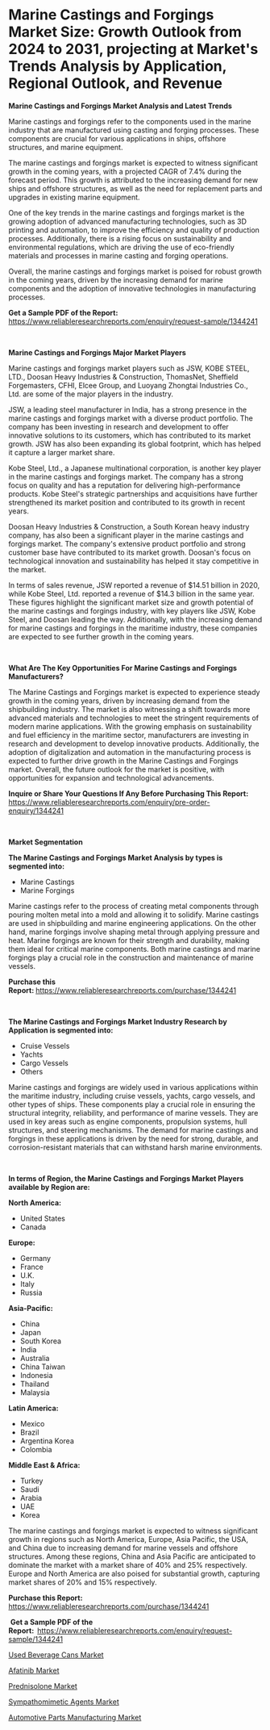 <p><h1>Marine Castings and Forgings Market Size: Growth Outlook from 2024 to 2031, projecting at Market's Trends Analysis by Application, Regional Outlook, and Revenue</h1></p><p><strong>Marine Castings and Forgings Market Analysis and Latest Trends</strong></p>
<p><p>Marine castings and forgings refer to the components used in the marine industry that are manufactured using casting and forging processes. These components are crucial for various applications in ships, offshore structures, and marine equipment.</p><p>The marine castings and forgings market is expected to witness significant growth in the coming years, with a projected CAGR of 7.4% during the forecast period. This growth is attributed to the increasing demand for new ships and offshore structures, as well as the need for replacement parts and upgrades in existing marine equipment.</p><p>One of the key trends in the marine castings and forgings market is the growing adoption of advanced manufacturing technologies, such as 3D printing and automation, to improve the efficiency and quality of production processes. Additionally, there is a rising focus on sustainability and environmental regulations, which are driving the use of eco-friendly materials and processes in marine casting and forging operations.</p><p>Overall, the marine castings and forgings market is poised for robust growth in the coming years, driven by the increasing demand for marine components and the adoption of innovative technologies in manufacturing processes.</p></p>
<p><strong>Get a Sample PDF of the Report:&nbsp;</strong> <a href="https://www.reliableresearchreports.com/enquiry/request-sample/1344241">https://www.reliableresearchreports.com/enquiry/request-sample/1344241</a></p>
<p>&nbsp;</p>
<p><strong>Marine Castings and Forgings Major Market Players</strong></p>
<p><p>Marine castings and forgings market players such as JSW, KOBE STEEL, LTD., Doosan Heavy Industries & Construction, ThomasNet, Sheffield Forgemasters, CFHI, Elcee Group, and Luoyang Zhongtai Industries Co., Ltd. are some of the major players in the industry.</p><p>JSW, a leading steel manufacturer in India, has a strong presence in the marine castings and forgings market with a diverse product portfolio. The company has been investing in research and development to offer innovative solutions to its customers, which has contributed to its market growth. JSW has also been expanding its global footprint, which has helped it capture a larger market share.</p><p>Kobe Steel, Ltd., a Japanese multinational corporation, is another key player in the marine castings and forgings market. The company has a strong focus on quality and has a reputation for delivering high-performance products. Kobe Steel's strategic partnerships and acquisitions have further strengthened its market position and contributed to its growth in recent years.</p><p>Doosan Heavy Industries & Construction, a South Korean heavy industry company, has also been a significant player in the marine castings and forgings market. The company's extensive product portfolio and strong customer base have contributed to its market growth. Doosan's focus on technological innovation and sustainability has helped it stay competitive in the market.</p><p>In terms of sales revenue, JSW reported a revenue of $14.51 billion in 2020, while Kobe Steel, Ltd. reported a revenue of $14.3 billion in the same year. These figures highlight the significant market size and growth potential of the marine castings and forgings industry, with key players like JSW, Kobe Steel, and Doosan leading the way. Additionally, with the increasing demand for marine castings and forgings in the maritime industry, these companies are expected to see further growth in the coming years.</p></p>
<p>&nbsp;</p>
<p><strong>What Are The Key Opportunities For Marine Castings and Forgings Manufacturers?</strong></p>
<p><p>The Marine Castings and Forgings market is expected to experience steady growth in the coming years, driven by increasing demand from the shipbuilding industry. The market is also witnessing a shift towards more advanced materials and technologies to meet the stringent requirements of modern marine applications. With the growing emphasis on sustainability and fuel efficiency in the maritime sector, manufacturers are investing in research and development to develop innovative products. Additionally, the adoption of digitalization and automation in the manufacturing process is expected to further drive growth in the Marine Castings and Forgings market. Overall, the future outlook for the market is positive, with opportunities for expansion and technological advancements.</p></p>
<p><strong>Inquire or Share Your Questions If Any Before Purchasing This Report:</strong> <a href="https://www.reliableresearchreports.com/enquiry/pre-order-enquiry/1344241">https://www.reliableresearchreports.com/enquiry/pre-order-enquiry/1344241</a></p>
<p>&nbsp;</p>
<p><strong>Market Segmentation</strong></p>
<p><strong>The Marine Castings and Forgings Market Analysis by types is segmented into:</strong></p>
<p><ul><li>Marine Castings</li><li>Marine Forgings</li></ul></p>
<p><p>Marine castings refer to the process of creating metal components through pouring molten metal into a mold and allowing it to solidify. Marine castings are used in shipbuilding and marine engineering applications. On the other hand, marine forgings involve shaping metal through applying pressure and heat. Marine forgings are known for their strength and durability, making them ideal for critical marine components. Both marine castings and marine forgings play a crucial role in the construction and maintenance of marine vessels.</p></p>
<p><strong>Purchase this Report:&nbsp;</strong><a href="https://www.reliableresearchreports.com/purchase/1344241">https://www.reliableresearchreports.com/purchase/1344241</a></p>
<p>&nbsp;</p>
<p><strong>The Marine Castings and Forgings Market Industry Research by Application is segmented into:</strong></p>
<p><ul><li>Cruise Vessels</li><li>Yachts</li><li>Cargo Vessels</li><li>Others</li></ul></p>
<p><p>Marine castings and forgings are widely used in various applications within the maritime industry, including cruise vessels, yachts, cargo vessels, and other types of ships. These components play a crucial role in ensuring the structural integrity, reliability, and performance of marine vessels. They are used in key areas such as engine components, propulsion systems, hull structures, and steering mechanisms. The demand for marine castings and forgings in these applications is driven by the need for strong, durable, and corrosion-resistant materials that can withstand harsh marine environments.</p></p>
<p>&nbsp;</p>
<p><strong>In terms of Region, the Marine Castings and Forgings Market Players available by Region are:</strong></p>
<p>
    <p> <strong> North America: </strong>
        <ul>
            <li>United States</li>
            <li>Canada</li>
        </ul>
        </p> 
    <p> <strong> Europe: </strong>
        <ul>
            <li>Germany</li>
            <li>France</li>
            <li>U.K.</li>
            <li>Italy</li>
            <li>Russia</li>
        </ul>
        </p> 
    <p> <strong> Asia-Pacific: </strong>
        <ul>
            <li>China</li>
            <li>Japan</li>
            <li>South Korea</li>
            <li>India</li>
            <li>Australia</li>
            <li>China Taiwan</li>
            <li>Indonesia</li>
            <li>Thailand</li>
            <li>Malaysia</li>
        </ul>
        </p> 
    <p> <strong> Latin America: </strong>
        <ul>
            <li>Mexico</li>
            <li>Brazil</li>
            <li>Argentina Korea</li>
            <li>Colombia</li>
        </ul>
        </p> 
    <p> <strong> Middle East & Africa: </strong>
        <ul>
            <li>Turkey</li>
            <li>Saudi</li>
            <li>Arabia</li>
            <li>UAE</li>
            <li>Korea</li>
        </ul>
    </p>
    </p>
<p><p>The marine castings and forgings market is expected to witness significant growth in regions such as North America, Europe, Asia Pacific, the USA, and China due to increasing demand for marine vessels and offshore structures. Among these regions, China and Asia Pacific are anticipated to dominate the market with a market share of 40% and 25% respectively. Europe and North America are also poised for substantial growth, capturing market shares of 20% and 15% respectively.</p></p>
<p><strong>Purchase this Report: </strong><a href="https://www.reliableresearchreports.com/purchase/1344241">https://www.reliableresearchreports.com/purchase/1344241</a></p>
<p>&nbsp;<strong>Get a Sample PDF of the Report:&nbsp;&nbsp;</strong><a href="https://www.reliableresearchreports.com/enquiry/request-sample/1344241">https://www.reliableresearchreports.com/enquiry/request-sample/1344241</a></p>
<p><strong></strong></p>
<p><p><a href="https://medium.com/@patriciaday39/used-beverage-cans-market-size-reveals-the-best-marketing-channels-in-global-industry-39c0e18930a4">Used Beverage Cans Market</a></p><p><a href="https://medium.com/@vincentalvarez1980/afatinib-market-exploring-market-share-market-trends-and-future-growth-c3f1ef5e6d20">Afatinib Market</a></p><p><a href="https://medium.com/@vincentalvarez1980/prednisolone-market-report-reveals-the-latest-trends-and-growth-opportunities-of-this-market-bb272f6aad41">Prednisolone Market</a></p><p><a href="https://medium.com/@dioncollins8227/decoding-sympathomimetic-agents-market-metrics-market-share-trends-and-growth-patterns-c457c7a2dc99">Sympathomimetic Agents Market</a></p><p><a href="https://medium.com/@patriciaday39/automotive-parts-manufacturing-market-furnishes-information-on-market-share-market-trends-and-68d515560da3">Automotive Parts Manufacturing Market</a></p></p>
